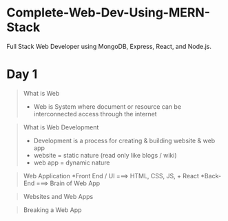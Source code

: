 # Complete-Web-Dev-Using-MERN-Stack
Full Stack Web Developer using MongoDB, Express, React, and Node.js.

# Day 1
> What is Web
>* Web is System where document or resource can be interconnected  access through the internet

> What is Web Development
>* Development is a process for creating & building website & web app
>* website = static nature (read only like blogs / wiki)
>* web app = dynamic nature

> Web Application
>*Front End / UI ===> HTML, CSS, JS, + React
>*Back-End ===> Brain of Web App

> Websites and Web Apps

> Breaking a Web App
